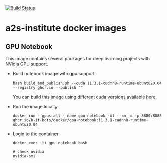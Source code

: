 [<!--lint ignore no-dead-urls-->![Build Status](https://github.com/a2s-institute/docker-stacks/workflows/CI/badge.svg)](https://github.com/a2s-institute/docker-stacks/actions?workflow=CI)

# a2s-institute docker images

## GPU Notebook

This image contains several packages for deep learning projects with NVidia GPU support.

* Build notebook image with gpu support
  ```
  bash build_and_publish.sh --cuda 11.3.1-cudnn8-runtime-ubuntu20.04 --registry ghcr.io --publish ""
  ```

  You can build this image using different cuda versions available [here](https://hub.docker.com/r/nvidia/cuda/tags).

* Run the image locally
  ```
  docker run --gpus all --name gpu-notebook -it --rm -d -p 8880:8888 ghcr.io/b-it-bots/docker/gpu-notebook:11.3.1-cudnn8-runtime-ubuntu20.04
  ```

* Login to the container
  ```
  docker exec -ti gpu-notebook bash

  # check nvidia
  nvidia-smi
  ``` 
